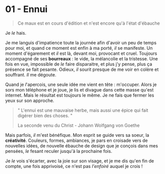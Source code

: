 # 01 - Ennui

> Ce maux est en cours d'édition et n'est encore qu'à l'état d'ébauche

Je *le* hais.

Je me languis d'impatience toute la journée afin d'avoir un peu de temps pour moi, et quand ce moment est enfin à ma porté, *il* se manifeste. Un moment d'égarement et *il* est là, devant moi, provocant et cruel. Toujours accompagné de ses __bourreaux__ : le vide, la mélancolie et la tristesse. Une fois en vue, impossible de *le* faire disparaitre, et plus j'y pense, plus ça présence se fait pesante. Odieux, *il* sourit presque de me voir en colère et souffrant. *Il* me dégoute.

Quand je *l*'apercois, une seule idée me vient en tête : m'occuper. Alors je sors mon téléphone et je joue, je lis et divague dans cette masse qu'est internet. Mais le résultat est toujours le même. Je ne fais que fermer les yeux sur son approche.

> " L'ennui est une mauvaise herbe, mais aussi une épice qui fait digérer bien des choses. "
> <div class="DS_Blockquote__Author">La seconde venu du Christ - Johann Wolfgang von Goethe</div>

Mais parfois, *il* m'est bénéfique. Mon esprit se guide vers sa soeur, la __créativité__. Couleurs, formes, ambiances, je pars en croisade vers de nouvelles idées, de nouvelle ébauche de design que je conçois dans mes pensées, *le* fesant reculer jusqu'à la prochaine fois.

Je *le* vois s'écarter, avec la joie sur son visage, et je me dis qu'en fin de compte, une fois apprivoisé, ce n'est pas *l'enfoiré* auquel je crois !